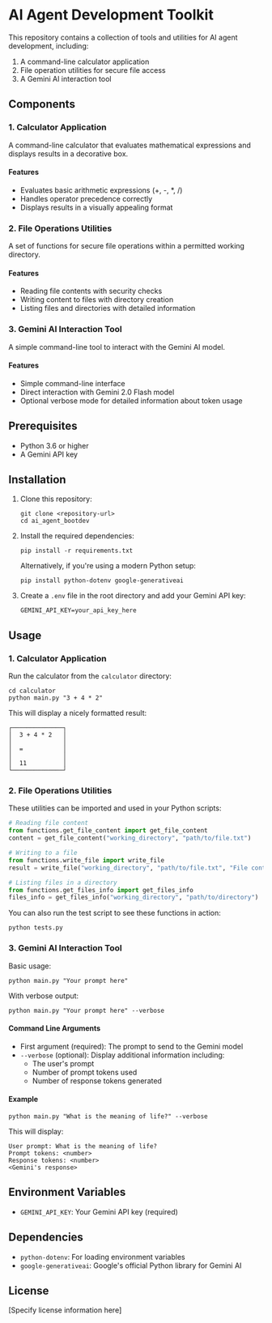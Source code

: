 # AI Agent Development Toolkit

This repository contains a collection of tools and utilities for AI agent development, including:

1. A command-line calculator application
2. File operation utilities for secure file access
3. A Gemini AI interaction tool

## Components

### 1. Calculator Application

A command-line calculator that evaluates mathematical expressions and displays results in a decorative box.

#### Features
- Evaluates basic arithmetic expressions (+, -, *, /)
- Handles operator precedence correctly
- Displays results in a visually appealing format

### 2. File Operations Utilities

A set of functions for secure file operations within a permitted working directory.

#### Features
- Reading file contents with security checks
- Writing content to files with directory creation
- Listing files and directories with detailed information

### 3. Gemini AI Interaction Tool

A simple command-line tool to interact with the Gemini AI model.

#### Features
- Simple command-line interface
- Direct interaction with Gemini 2.0 Flash model
- Optional verbose mode for detailed information about token usage

## Prerequisites

- Python 3.6 or higher
- A Gemini API key

## Installation

1. Clone this repository:
   ```
   git clone <repository-url>
   cd ai_agent_bootdev
   ```

2. Install the required dependencies:
   ```
   pip install -r requirements.txt
   ```

   Alternatively, if you're using a modern Python setup:
   ```
   pip install python-dotenv google-generativeai
   ```

3. Create a `.env` file in the root directory and add your Gemini API key:
   ```
   GEMINI_API_KEY=your_api_key_here
   ```

## Usage

### 1. Calculator Application

Run the calculator from the `calculator` directory:

```
cd calculator
python main.py "3 + 4 * 2"
```

This will display a nicely formatted result:
```
┌──────────────┐
│  3 + 4 * 2   │
│              │
│  =           │
│              │
│  11          │
└──────────────┘
```

### 2. File Operations Utilities

These utilities can be imported and used in your Python scripts:

```python
# Reading file content
from functions.get_file_content import get_file_content
content = get_file_content("working_directory", "path/to/file.txt")

# Writing to a file
from functions.write_file import write_file
result = write_file("working_directory", "path/to/file.txt", "File content")

# Listing files in a directory
from functions.get_files_info import get_files_info
files_info = get_files_info("working_directory", "path/to/directory")
```

You can also run the test script to see these functions in action:
```
python tests.py
```

### 3. Gemini AI Interaction Tool

Basic usage:
```
python main.py "Your prompt here"
```

With verbose output:
```
python main.py "Your prompt here" --verbose
```

#### Command Line Arguments

- First argument (required): The prompt to send to the Gemini model
- `--verbose` (optional): Display additional information including:
  - The user's prompt
  - Number of prompt tokens used
  - Number of response tokens generated

#### Example

```
python main.py "What is the meaning of life?" --verbose
```

This will display:
```
User prompt: What is the meaning of life?
Prompt tokens: <number>
Response tokens: <number>
<Gemini's response>
```

## Environment Variables

- `GEMINI_API_KEY`: Your Gemini API key (required)

## Dependencies

- `python-dotenv`: For loading environment variables
- `google-generativeai`: Google's official Python library for Gemini AI

## License

[Specify license information here]
